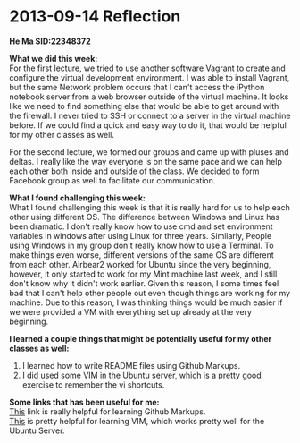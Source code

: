 2013-09-14 Reflection
=====================

**He Ma     SID:22348372**

**What we did this week:**  
For the first lecture, we tried to use another software Vagrant to create and configure the virtual development environment. I was able to install Vagrant, but the same Network problem occurs that I can't access the iPython notebook server from a web browser outside of the virtual machine. It looks like we need to find something else that would be able to get around with the firewall. I never tried to SSH or connect to a server in the virtual machine before. If we could find a quick and easy way to do it, that would be helpful for my other classes as well.  

For the second lecture, we formed our groups and came up with pluses and deltas. I really like the way everyone is on the same pace and we can help each other both inside and outside of the class. We decided to form Facebook group as well to facilitate our communication.  
    
**What I found challenging this week:**  
What I found challenging this week is that it is really hard for us to help each other using different OS. The difference between Windows and Linux has been dramatic. I don't really know how to use cmd and set environment variables in windows after using Linux for three years. Similarly, People using Windows in my group don't really know how to use a Terminal. To make things even worse, different versions of the same OS are different from each other. Airbear2 worked for Ubuntu since the very beginning, however, it only started to work for my Mint machine last week, and I still don't know why it didn't work earlier. Given this reason, I some times feel bad that I can't help other people out even though things are working for my machine. Due to this reason, I was thinking things would be much easier if we were provided a VM with everything set up already at the very beginning.  

**I learned a couple things that might be potentially useful for my other classes as well:**  
1. I learned how to write README files using Github Markups.  
2. I did used some VIM in the Ubuntu server, which is a pretty good exercise to remember the vi shortcuts.     

**Some links that has been useful for me:**  
[This](http://dfilimonov.com/github-markup-preview/) link is really helpful for learning Github Markups.  
[This](http://www.keyxl.com/aaa8263/290/VIM-keyboard-shortcuts.htm) is pretty helpful for learning VIM, which works pretty well for the Ubuntu Server.  

